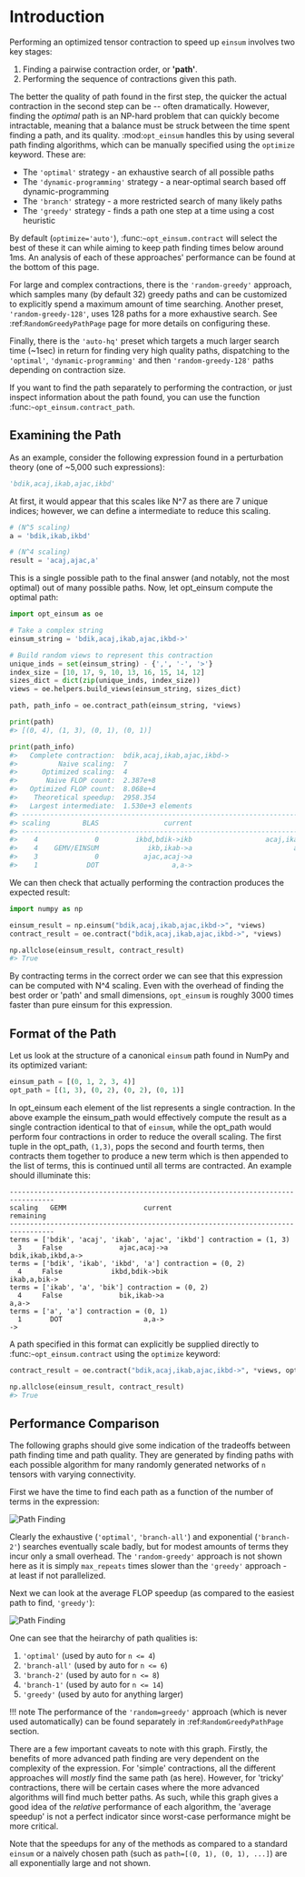 # Introduction

Performing an optimized tensor contraction to speed up `einsum` involves two
key stages:

1. Finding a pairwise contraction order, or **'path'**.
2. Performing the sequence of contractions given this path.

The better the quality of path found in the first step, the quicker the actual
contraction in the second step can be -- often dramatically. However, finding
the *optimal* path is an NP-hard problem that can quickly become intractable,
meaning that a  balance must be struck between the time spent finding a path,
and its quality. :mod:`opt_einsum` handles this by using several path finding
algorithms, which can be manually specified using the `optimize` keyword.
These are:

- The `'optimal'` strategy - an exhaustive search of all possible paths
- The `'dynamic-programming'` strategy - a near-optimal search based off dynamic-programming
- The `'branch'` strategy - a more restricted search of many likely paths
- The `'greedy'` strategy - finds a path one step at a time using a cost
  heuristic

By default (`optimize='auto'`), :func:`~opt_einsum.contract` will select the
best of these it can while aiming to keep path finding times below around 1ms.
An analysis of each of these approaches' performance can be found at the bottom of this page.

For large and complex contractions, there is the `'random-greedy'` approach,
which samples many (by default 32) greedy paths and can be customized to
explicitly spend a maximum amount of time searching. Another preset,
`'random-greedy-128'`, uses 128 paths for a more exhaustive search.
See :ref:`RandomGreedyPathPage` page for more details on configuring these.

Finally, there is the `'auto-hq'` preset which targets a much larger search
time (~1sec) in return for finding very high quality paths, dispatching to the
`'optimal'`, `'dynamic-programming'` and then `'random-greedy-128'` paths
depending on contraction size.

If you want to find the path separately to performing the
contraction, or just inspect information about the path found, you can use the
function :func:`~opt_einsum.contract_path`.


## Examining the Path

As an example, consider the following expression found in a perturbation theory (one of ~5,000 such expressions):

```python
'bdik,acaj,ikab,ajac,ikbd'
```

At first, it would appear that this scales like N^7 as there are 7 unique indices; however, we can define a intermediate to reduce this scaling.

```python
# (N^5 scaling)
a = 'bdik,ikab,ikbd'

# (N^4 scaling)
result = 'acaj,ajac,a'
```

This is a single possible path to the final answer (and notably, not the most optimal) out of many possible paths. Now, let opt_einsum compute the optimal path:

```python
import opt_einsum as oe

# Take a complex string
einsum_string = 'bdik,acaj,ikab,ajac,ikbd->'

# Build random views to represent this contraction
unique_inds = set(einsum_string) - {',', '-', '>'}
index_size = [10, 17, 9, 10, 13, 16, 15, 14, 12]
sizes_dict = dict(zip(unique_inds, index_size))
views = oe.helpers.build_views(einsum_string, sizes_dict)

path, path_info = oe.contract_path(einsum_string, *views)

print(path)
#> [(0, 4), (1, 3), (0, 1), (0, 1)]

print(path_info)
#>   Complete contraction:  bdik,acaj,ikab,ajac,ikbd->
#>          Naive scaling:  7
#>      Optimized scaling:  4
#>       Naive FLOP count:  2.387e+8
#>   Optimized FLOP count:  8.068e+4
#>    Theoretical speedup:  2958.354
#>   Largest intermediate:  1.530e+3 elements
#> --------------------------------------------------------------------------------
#> scaling        BLAS                current                             remaining
#> --------------------------------------------------------------------------------
#>    4              0         ikbd,bdik->ikb                  acaj,ikab,ajac,ikb->
#>    4    GEMV/EINSUM            ikb,ikab->a                         acaj,ajac,a->
#>    3              0           ajac,acaj->a                                 a,a->
#>    1            DOT                  a,a->                                    ->
```


We can then check that actually performing the contraction produces the expected result:

```python
import numpy as np

einsum_result = np.einsum("bdik,acaj,ikab,ajac,ikbd->", *views)
contract_result = oe.contract("bdik,acaj,ikab,ajac,ikbd->", *views)

np.allclose(einsum_result, contract_result)
#> True
```

By contracting terms in the correct order we can see that this expression can be computed with N^4 scaling. Even with the overhead of finding the best order or 'path' and small dimensions,
`opt_einsum` is roughly 3000 times faster than pure einsum for this expression.


## Format of the Path

Let us look at the structure of a canonical `einsum` path found in NumPy and its optimized variant:

```python
einsum_path = [(0, 1, 2, 3, 4)]
opt_path = [(1, 3), (0, 2), (0, 2), (0, 1)]
```

In opt_einsum each element of the list represents a single contraction.
In the above example the einsum_path would effectively compute the result as a single contraction identical to that of `einsum`, while the
opt_path would perform four contractions in order to reduce the overall scaling.
The first tuple in the opt_path, `(1,3)`, pops the second and fourth terms, then contracts them together to produce a new term which is then appended to the list of terms, this is continued until all terms are contracted.
An example should illuminate this:

```console
---------------------------------------------------------------------------------
scaling   GEMM                   current                                remaining
---------------------------------------------------------------------------------
terms = ['bdik', 'acaj', 'ikab', 'ajac', 'ikbd'] contraction = (1, 3)
  3     False              ajac,acaj->a                       bdik,ikab,ikbd,a->
terms = ['bdik', 'ikab', 'ikbd', 'a'] contraction = (0, 2)
  4     False            ikbd,bdik->bik                             ikab,a,bik->
terms = ['ikab', 'a', 'bik'] contraction = (0, 2)
  4     False              bik,ikab->a                                    a,a->
terms = ['a', 'a'] contraction = (0, 1)
  1       DOT                    a,a->                                       ->
```


A path specified in this format can explicitly be supplied directly to
:func:`~opt_einsum.contract` using the `optimize` keyword:

```python
contract_result = oe.contract("bdik,acaj,ikab,ajac,ikbd->", *views, optimize=opt_path)

np.allclose(einsum_result, contract_result)
#> True
```


## Performance Comparison

The following graphs should give some indication of the tradeoffs between path
finding time and path quality. They are generated by finding paths with each
possible algorithm for many randomly generated networks of `n` tensors with
varying connectivity.

First we have the time to find each path as a function of the number of terms
in the expression:

![Path Finding](../img/path_finding_time.png)

Clearly the exhaustive (`'optimal'`, `'branch-all'`) and exponential
(`'branch-2'`) searches eventually scale badly, but for modest amounts of
terms they incur only a small overhead. The `'random-greedy'` approach is not
shown here as it is simply `max_repeats` times slower than the `'greedy'`
approach - at least if not parallelized.

Next we can look at the average FLOP speedup (as compared to the easiest path
to find, `'greedy'`):

![Path Finding](../img/path_found_flops.png)

One can see that the heirarchy of path qualities is:

1. `'optimal'` (used by auto for `n <= 4`)
2. `'branch-all'` (used by auto for `n <= 6`)
3. `'branch-2'` (used by auto for `n <= 8`)
4. `'branch-1'` (used by auto for `n <= 14`)
5. `'greedy'` (used by auto for anything larger)

!!! note
    The performance of the `'random=greedy'` approach (which is never used
    automatically) can be found separately in :ref:`RandomGreedyPathPage` section.

There are a few important caveats to note with this graph. Firstly, the
benefits of more advanced path finding are very dependent on the complexity of
the expression. For 'simple' contractions, all the different approaches will
*mostly* find the same path (as here). However, for 'tricky' contractions, there
will be certain cases where the more advanced algorithms will find much better
paths. As such, while this graph gives a good idea of the *relative* performance
of each algorithm, the 'average speedup' is not a perfect indicator since
worst-case performance might be more critical.

Note that the speedups for any of the methods as compared to a standard
`einsum` or a naively chosen path (such as `path=[(0, 1), (0, 1), ...]`)
are all exponentially large and not shown.
